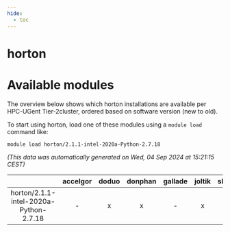 ```yaml
---
hide:
  - toc
---
```


horton
======

# Available modules


The overview below shows which horton installations are available per HPC-UGent Tier-2cluster, ordered based on software version (new to old).

To start using horton, load one of these modules using a `module load` command like:

```shell
module load horton/2.1.1-intel-2020a-Python-2.7.18
```

*(This data was automatically generated on Wed, 04 Sep 2024 at 15:21:15 CEST)*  

| |accelgor|doduo|donphan|gallade|joltik|shinx|skitty|
| :---: | :---: | :---: | :---: | :---: | :---: | :---: | :---: |
|horton/2.1.1-intel-2020a-Python-2.7.18|-|x|x|-|x|-|x|
